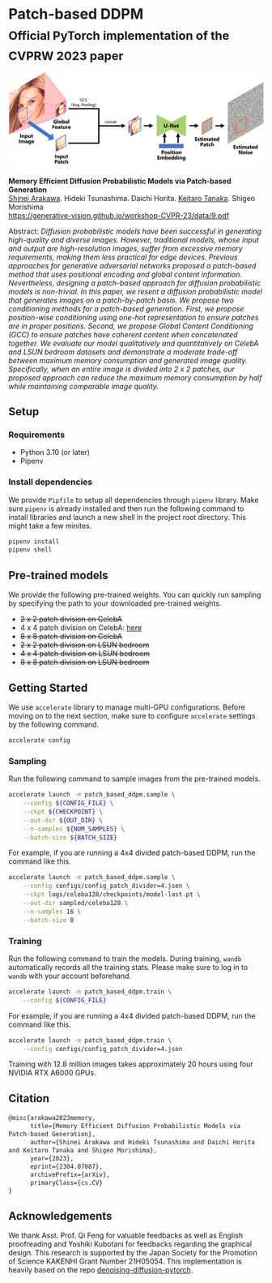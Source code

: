# Patch-based DDPM<br><sub>Official PyTorch implementation of the CVPRW 2023 paper</sub>

![Teaser image](./assets/teaser.jpg)

**Memory Efficient Diffusion Probabilistic Models via Patch-based Generation**<br>
[Shinei Arakawa](https://shineiarakawa.github.io/). Hideki Tsunashima. Daichi Horita. [Keitaro Tanaka](https://sites.google.com/view/keitarotanaka/). Shigeo Morishima<br>
https://generative-vision.github.io/workshop-CVPR-23/data/9.pdf<br>

Abstract: *Diffusion probabilistic models have been successful in generating high-quality and diverse images. However, traditional models, whose input and output are high-resolution images, suffer from excessive memory requirements, making them less practical for edge devices. Previous approaches for generative adversarial networks proposed a patch-based method that uses positional encoding and global content information. Nevertheless, designing a patch-based approach for diffusion probabilistic models is non-trivial. In this paper, we resent a diffusion probabilistic model that generates images on a patch-by-patch basis. We propose two conditioning methods for a patch-based generation. First, we propose position-wise conditioning using one-hot representation to ensure patches are in proper positions. Second, we propose Global Content Conditioning (GCC) to ensure patches have coherent content when concatenated together. We evaluate our model qualitatively and quantitatively on CelebA and LSUN bedroom datasets and demonstrate a moderate trade-off between maximum memory consumption and generated image quality. Specifically, when an entire image is divided into 2 x 2 patches, our proposed approach can reduce the maximum memory consumption by half while maintaining comparable image quality.*

## Setup
### Requirements
- Python 3.10 (or later)
- Pipenv

### Install dependencies
We provide `Pipfile` to setup all dependencies through `pipenv` library. Make sure `pipenv` is already installed and then run the following command to install libraries and launch a new shell in the project root directory. This might take a few minites.
```bash
pipenv install
pipenv shell
```
## Pre-trained models
We provide the following pre-trained weights. You can quickly run sampling by specifying the path to your downloaded pre-trained weights.

- ~~2 x 2 patch division on CelebA~~
- 4 x 4 patch division on CelebA: [here]()
- ~~8 x 8 patch division on CelebA~~
- ~~2 x 2 patch division on LSUN bedroom~~
- ~~4 x 4 patch division on LSUN bedroom~~
- ~~8 x 8 patch division on LSUN bedroom~~

## Getting Started
We use `accelerate` library to manage multi-GPU configurations. Before moving on to the next section, make sure to configure `accelerate` settings by the following command.
```bash
accelerate config
```

### Sampling
Run the following command to sample images from the pre-trained models.
```bash
accelerate launch -m patch_based_ddpm.sample \
    --config ${CONFIG_FILE} \
    --ckpt ${CHECKPOINT} \
    --out-dir ${OUT_DIR} \
    --n-samples ${NUM_SAMPLES} \
    --batch-size ${BATCH_SIZE}
```

For example, if you are running a 4x4 divided patch-based DDPM, run the command like this.
```bash
accelerate launch -m patch_based_ddpm.sample \
    --config configs/config_patch_divider=4.json \
    --ckpt logs/celeba128/checkpoints/model-last.pt \
    --out-dir sampled/celeba128 \
    --n-samples 16 \
    --batch-size 8
```

### Training
Run the following command to train the models. During training, `wandb` automatically records all the training stats. Please make sure to log in to `wandb` with your account beforehand.
```bash
accelerate launch -m patch_based_ddpm.train \
    --config ${CONFIG_FILE}
```

For example, if you are running a 4x4 divided patch-based DDPM, run the command like this.
```bash
accelerate launch -m patch_based_ddpm.train \
    --config configs/config_patch_divider=4.json
```

Training with 12.8 million images takes approximately 20 hours using four NVIDIA RTX A6000 GPUs.

## Citation
```
@misc{arakawa2023memory,
      title={Memory Efficient Diffusion Probabilistic Models via Patch-based Generation}, 
      author={Shinei Arakawa and Hideki Tsunashima and Daichi Horita and Keitaro Tanaka and Shigeo Morishima},
      year={2023},
      eprint={2304.07087},
      archivePrefix={arXiv},
      primaryClass={cs.CV}
}
```

## Acknowledgements
We thank Asst. Prof. Qi Feng for valuable feedbacks as well as English proofreading and Yoshiki Kubotani for feedbacks regarding the graphical design.
This research is supported by the Japan Society for the Promotion of Science KAKENHI Grant Number 21H05054.
This implementation is heavily based on the repo [denoising-diffusion-pytorch](https://github.com/lucidrains/denoising-diffusion-pytorch).
